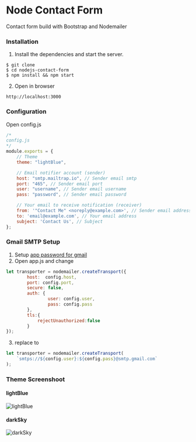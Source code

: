 # Node Contact Form
Contact form build with Bootstrap and Nodemailer


### Installation
1. Install the dependencies and start the server.
```
$ git clone 
$ cd nodejs-contact-form
$ npm install && npm start
```
2. Open in browser
```
http://localhost:3000
```
### Configuration
Open config.js
```javascript
/* 
config.js
*/
module.exports = {
    // Theme
    theme: "lightBlue",

    // Email notifier account (sender)
    host: "smtp.mailtrap.io", // Sender email smtp
    port: "465", // Sender email port
    user: "username", // Sender email username
    pass: "password", // Sender email password

    // Your email to receive notification (receiver)  
    from: '"Contact Me" <noreply@example.com>', // Sender email address
    to: 'email@example.com', // Your email address
    subject: 'Contact Us', // Subject
};
```

### Gmail SMTP Setup
1. Setup  [app password for gmail](https://support.google.com/accounts/answer/185833?hl=en)
2. Open app.js and change
```javascript
let transporter = nodemailer.createTransport({
        host:  config.host,
        port: config.port,
        secure: false,
        auth: {
                user: config.user,
                pass: config.pass
        },
        tls:{
            rejectUnauthorized:false
        }
});
```

3. replace to
```javascript
let transporter = nodemailer.createTransport(
    `smtps://${config.user}:${config.pass}@smtp.gmail.com`
);
```

### Theme Screenshoot
#### lightBlue
![lightBlue](https://i.imgur.com/0I23zEr.png)
#### darkSky
![darkSky](https://i.imgur.com/YkCyI7D.png)
